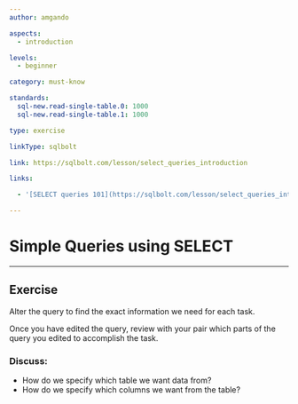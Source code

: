 ```yaml
---
author: amgando

aspects: 
  - introduction

levels:
  - beginner

category: must-know

standards:
  sql-new.read-single-table.0: 1000
  sql-new.read-single-table.1: 1000

type: exercise

linkType: sqlbolt

link: https://sqlbolt.com/lesson/select_queries_introduction

links:

  - '[SELECT queries 101](https://sqlbolt.com/lesson/select_queries_introduction){documentation}'

---
```


# Simple Queries using SELECT

---
## Exercise

Alter the query to find the exact information we need for each task.

Once you have edited the query, review with your pair which parts of the query you edited to accomplish the task.

### Discuss:
- How do we specify which table we want data from?
- How do we specify which columns we want from the table?

